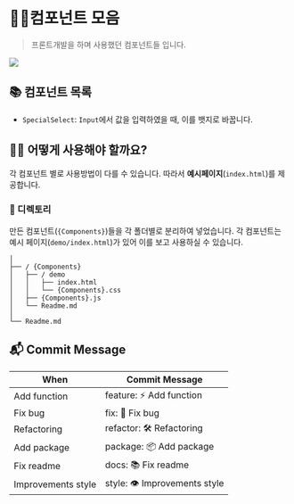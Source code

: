 # 👨‍🏫컴포넌트 모음

> 프론트개발을 하며 사용했던 컴포넌트들 입니다.

![](https://i.imgur.com/Nba3N4X.png)

## 📚 컴포넌트 목록

- `SpecialSelect`: `Input`에서 값을 입력하였을 때, 이를 뱃지로 바꿉니다.

## 🤷‍♂️ 어떻게 사용해야 할까요?

각 컴포넌트 별로 사용방법이 다를 수 있습니다. 따라서 **예시페이지**(`index.html`)를 제공합니다.

### 📂 디렉토리

만든 컴포넌트(`{Components}`)들을 각 폴더별로 분리하여 넣었습니다.
각 컴포넌트는 예시 페이지(`demo/index.html`)가 있어 이를 보고 사용하실 수 있습니다.

```
│
├── / {Components}
│   ├── / demo
│   │   ├── index.html
│   │   └── {Components}.css
│   ├── {Components}.js
│   └── Readme.md
│
└── Readme.md
```

## 📬 Commit Message

| When               | Commit Message              |
| ------------------ | --------------------------- |
| Add function       | feature: ⚡️ Add function        |
| Fix bug            | fix: 🐞 Fix bug              |
| Refactoring        | refactor: 🛠 Refactoring     |
| Add package        | package: 📦 Add package      |
| Fix readme         | docs: 📚 Fix readme          |
| Improvements style | style: 👁 Improvements style |